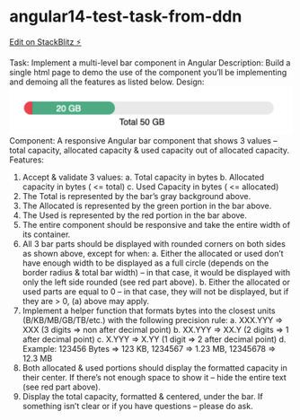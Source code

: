 # angular14-test-task-from-ddn

[Edit on StackBlitz ⚡️](https://stackblitz.com/edit/angular14-sharebuttons-jqg9o5)

Task: Implement a multi-level bar component in Angular
Description: Build a single html page to demo the use of the component you’ll be implementing and demoing all the features as listed below.
Design:
![alt text](tesk-img.png)
Component: A responsive Angular bar component that shows 3 values – total capacity, allocated capacity & used capacity out of allocated capacity.
Features:
1. Accept & validate 3 values:
   a. Total capacity in bytes
   b. Allocated capacity in bytes ( <= total)
   c. Used Capacity in bytes ( <= allocated)
2. The Total is represented by the bar’s gray background above.
3. The Allocated is represented by the green portion in the bar above.
4. The Used is represented by the red portion in the bar above.
5. The entire component should be responsive and take the entire width of its container.
6. All 3 bar parts should be displayed with rounded corners on both sides as shown above,
   except for when:
   a. Either the allocated or used don’t have enough width to be displayed as a full
   circle (depends on the border radius & total bar width) – in that case, it would be
   displayed with only the left side rounded (see red part above).
   b. Either the allocated or used parts are equal to 0 – in that case, they will not be
   displayed, but if they are > 0, (a) above may apply.
7. Implement a helper function that formats bytes into the closest units
   (B/KB/MB/GB/TB/etc.) with the following precision rule:
   a. XXX.YYY => XXX (3 digits => non after decimal point)
   b. XX.YYY => XX.Y (2 digits => 1 after decimal point)
   c. X.YYY => X.YY (1 digit => 2 after decimal point)
   d. Example: 123456 Bytes => 123 KB, 1234567 => 1.23 MB, 12345678 => 12.3 MB
8. Both allocated & used portions should display the formatted capacity in their center. If there’s not enough space to show it – hide the entire text (see red part above).
9. Display the total capacity, formatted & centered, under the bar.
   If something isn’t clear or if you have questions – please do ask.
